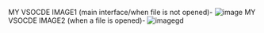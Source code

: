 MY VSOCDE IMAGE1 (main interface/when file is not opened)- 
![image](https://github.com/AasthaSuryavanshi/VSCODE-Clone/assets/127786788/c20bc072-c902-4c32-9709-e593b7661110)
MY VSOCDE IMAGE2 (when a file is opened)-
![imagegd](https://github.com/AasthaSuryavanshi/VSCODE-Clone/assets/127786788/eb59b646-dd7b-4877-8027-b603a5007728)
